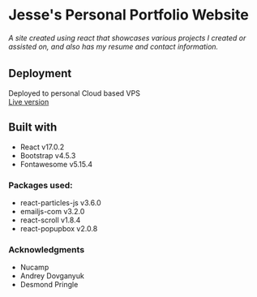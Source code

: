 # Jesse's Personal Portfolio Website

###### A site created using react that showcases various projects I created or assisted on, and also has my resume and contact information.

## Deployment

Deployed to personal Cloud based VPS  
[Live version](https://jjgarcilazo.github.io)

## Built with

- React v17.0.2
- Bootstrap v4.5.3
- Fontawesome v5.15.4

### Packages used:

- react-particles-js v3.6.0
- emailjs-com v3.2.0
- react-scroll v1.8.4
- react-popupbox v2.0.8

### Acknowledgments

- Nucamp
- Andrey Dovganyuk
- Desmond Pringle